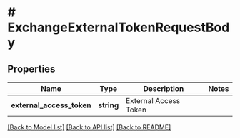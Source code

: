 # # ExchangeExternalTokenRequestBody

## Properties

Name | Type | Description | Notes
------------ | ------------- | ------------- | -------------
**external_access_token** | **string** | External Access Token |

[[Back to Model list]](../../README.md#models) [[Back to API list]](../../README.md#endpoints) [[Back to README]](../../README.md)
